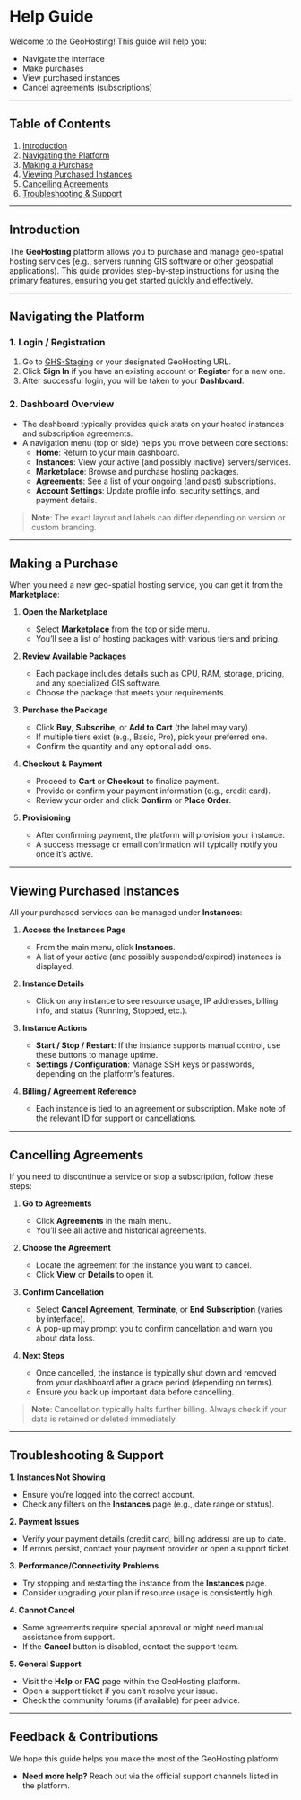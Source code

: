 # Help Guide

Welcome to the GeoHosting! This guide will help you:
- Navigate the interface
- Make purchases
- View purchased instances
- Cancel agreements (subscriptions)

---

## Table of Contents
1. [Introduction](#introduction)
2. [Navigating the Platform](#navigating-the-platform)
3. [Making a Purchase](#making-a-purchase)
4. [Viewing Purchased Instances](#viewing-purchased-instances)
5. [Cancelling Agreements](#cancelling-agreements)
6. [Troubleshooting & Support](#troubleshooting-support)

---

## Introduction

The **GeoHosting** platform allows you to purchase and manage geo-spatial hosting services (e.g., servers running GIS software or other geospatial applications). This guide provides step-by-step instructions for using the primary features, ensuring you get started quickly and effectively.

---

## Navigating the Platform

### 1. Login / Registration
1. Go to [GHS-Staging](https://geohosting.sta.do.kartoza.com/) or your designated GeoHosting URL.
2. Click **Sign In** if you have an existing account or **Register** for a new one.
3. After successful login, you will be taken to your **Dashboard**.

### 2. Dashboard Overview
- The dashboard typically provides quick stats on your hosted instances and subscription agreements.
- A navigation menu (top or side) helps you move between core sections:
  - **Home**: Return to your main dashboard.
  - **Instances**: View your active (and possibly inactive) servers/services.
  - **Marketplace**: Browse and purchase hosting packages.
  - **Agreements**: See a list of your ongoing (and past) subscriptions.
  - **Account Settings**: Update profile info, security settings, and payment details.

> **Note**: The exact layout and labels can differ depending on version or custom branding.

---

## Making a Purchase

When you need a new geo-spatial hosting service, you can get it from the **Marketplace**:

1. **Open the Marketplace**
   - Select **Marketplace** from the top or side menu.
   - You’ll see a list of hosting packages with various tiers and pricing.
   
2. **Review Available Packages**
   - Each package includes details such as CPU, RAM, storage, pricing, and any specialized GIS software.
   - Choose the package that meets your requirements.

3. **Purchase the Package**
   - Click **Buy**, **Subscribe**, or **Add to Cart** (the label may vary).
   - If multiple tiers exist (e.g., Basic, Pro), pick your preferred one.
   - Confirm the quantity and any optional add-ons.

4. **Checkout & Payment**
   - Proceed to **Cart** or **Checkout** to finalize payment.
   - Provide or confirm your payment information (e.g., credit card).
   - Review your order and click **Confirm** or **Place Order**.

5. **Provisioning**
   - After confirming payment, the platform will provision your instance.
   - A success message or email confirmation will typically notify you once it’s active.

---

## Viewing Purchased Instances

All your purchased services can be managed under **Instances**:

1. **Access the Instances Page**
   - From the main menu, click **Instances**.
   - A list of your active (and possibly suspended/expired) instances is displayed.

2. **Instance Details**
   - Click on any instance to see resource usage, IP addresses, billing info, and status (Running, Stopped, etc.).

3. **Instance Actions**
   - **Start / Stop / Restart**: If the instance supports manual control, use these buttons to manage uptime.
   - **Settings / Configuration**: Manage SSH keys or passwords, depending on the platform’s features.

4. **Billing / Agreement Reference**
   - Each instance is tied to an agreement or subscription. Make note of the relevant ID for support or cancellations.

---

## Cancelling Agreements

If you need to discontinue a service or stop a subscription, follow these steps:

1. **Go to Agreements**
   - Click **Agreements** in the main menu.
   - You’ll see all active and historical agreements.

2. **Choose the Agreement**
   - Locate the agreement for the instance you want to cancel.
   - Click **View** or **Details** to open it.

3. **Confirm Cancellation**
   - Select **Cancel Agreement**, **Terminate**, or **End Subscription** (varies by interface).
   - A pop-up may prompt you to confirm cancellation and warn you about data loss.

4. **Next Steps**
   - Once cancelled, the instance is typically shut down and removed from your dashboard after a grace period (depending on terms).
   - Ensure you back up important data before cancelling.

> **Note**: Cancellation typically halts further billing. Always check if your data is retained or deleted immediately.

---

## Troubleshooting & Support

**1. Instances Not Showing**
   - Ensure you’re logged into the correct account.
   - Check any filters on the **Instances** page (e.g., date range or status).

**2. Payment Issues**
   - Verify your payment details (credit card, billing address) are up to date.
   - If errors persist, contact your payment provider or open a support ticket.

**3. Performance/Connectivity Problems**
   - Try stopping and restarting the instance from the **Instances** page.
   - Consider upgrading your plan if resource usage is consistently high.

**4. Cannot Cancel**
   - Some agreements require special approval or might need manual assistance from support.
   - If the **Cancel** button is disabled, contact the support team.

**5. General Support**
   - Visit the **Help** or **FAQ** page within the GeoHosting platform.
   - Open a support ticket if you can’t resolve your issue.
   - Check the community forums (if available) for peer advice.

---

## Feedback & Contributions

We hope this guide helps you make the most of the GeoHosting platform!
- **Need more help?** Reach out via the official support channels listed in the platform.
